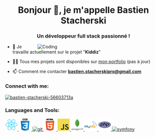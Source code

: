 
<h1 align="center">Bonjour 👋, je m'appelle Bastien Stacherski</h1>

<h3 align="center">Un développeur full stack passionné !</h3>

<img align="right" alt="Coding" width="400" src="https://www.chawtechsolutions.com/wp-content/uploads/2019/03/developer.gif" />

- 🔭 Je travaille actuellement sur le projet "**Kiddiz**"

- 👨‍💻 Tous mes projets sont disponibles sur [mon portfolio](https://bast4u.github.io/portfolio/index.html#projects) (pas à jour)

- 📫 Comment me contacter **bastien.stacherskipro@gmail.com**

<h3 align="left">Connect with me:</h3>
<p align="left">
<a href="https://linkedin.com/in/bastien-stacherski-56603713a" target="blank"><img align="center" src="https://raw.githubusercontent.com/rahuldkjain/github-profile-readme-generator/master/src/images/icons/Social/linked-in-alt.svg" alt="bastien-stacherski-56603713a" height="30" width="40" /></a>
</p>

<h3 align="left">Languages and Tools:</h3>
<p align="left"> <a href="https://fr.react.dev/" target="_blank" rel="noreferrer"> <img src="https://raw.githubusercontent.com/devicons/devicon/master/icons/react/react-original.svg" alt="react" width="40" height="40"/> </a> <a href="https://www.w3schools.com/css/" target="_blank" rel="noreferrer"> <img src="https://raw.githubusercontent.com/devicons/devicon/master/icons/css3/css3-original-wordmark.svg" alt="css3" width="40" height="40"/> </a> <a href="https://git-scm.com/" target="_blank" rel="noreferrer"> <img src="https://www.vectorlogo.zone/logos/git-scm/git-scm-icon.svg" alt="git" width="40" height="40"/> </a> <a href="https://www.w3.org/html/" target="_blank" rel="noreferrer"> <img src="https://raw.githubusercontent.com/devicons/devicon/master/icons/html5/html5-original-wordmark.svg" alt="html5" width="40" height="40"/> </a> <a href="https://developer.mozilla.org/en-US/docs/Web/JavaScript" target="_blank" rel="noreferrer"> <img src="https://raw.githubusercontent.com/devicons/devicon/master/icons/javascript/javascript-original.svg" alt="javascript" width="40" height="40"/> </a> <a href="https://www.mongodb.com/" target="_blank" rel="noreferrer"> <img src="https://raw.githubusercontent.com/devicons/devicon/master/icons/mongodb/mongodb-original-wordmark.svg" alt="mongodb" width="40" height="40"/> </a> <a href="https://www.mysql.com/" target="_blank" rel="noreferrer"> <img src="https://raw.githubusercontent.com/devicons/devicon/master/icons/mysql/mysql-original-wordmark.svg" alt="mysql" width="40" height="40"/> </a> <a href="https://www.php.net" target="_blank" rel="noreferrer"> <img src="https://raw.githubusercontent.com/devicons/devicon/master/icons/php/php-original.svg" alt="php" width="40" height="40"/> </a> <a href="https://symfony.com" target="_blank" rel="noreferrer"> <img src="https://symfony.com/logos/symfony_black_03.svg" alt="symfony" width="40" height="40"/> </a> </p>

